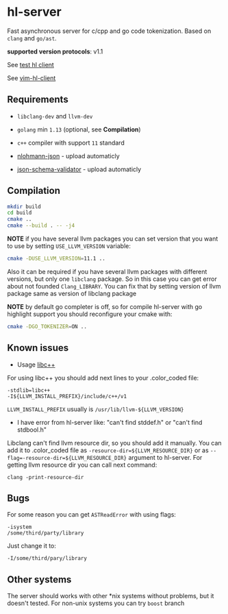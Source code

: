 # hl-server

Fast asynchronous server for c/cpp and go code tokenization.
Based on `clang` and `go/ast`.

__supported version protocols__: v1.1

See [test hl client](example/simple_hl_client)

See [vim-hl-client](https://github.com/andrejlevkovitch/vim-hl-client)

## Requirements

- `libclang-dev` and `llvm-dev`

- `golang` min `1.13` (optional, see __Compilation__)

- `c++` compiler with support `11` standard

- [nlohmann-json](https://github.com/nlohmann/json) - upload automaticly

- [json-schema-validator](https://github.com/pboettch/json-schema-validator) - upload automaticly


## Compilation

```sh
mkdir build
cd build
cmake ..
cmake --build . -- -j4
```

__NOTE__ if you have several llvm packages you can set version that you want to
use by setting `USE_LLVM_VERSION` variable:

```sh
cmake -DUSE_LLVM_VERSION=11.1 ..
```

Also it can be required if you have several llvm packages with different versions,
but only one `libclang` package. So in this case you can get error about not
founded `Clang_LIBRARY`. You can fix that by setting version of llvm package
same as version of libclang package

__NOTE__ by default go completer is off, so for compile hl-server with go
highlight support you should reconfigure your cmake with:

```sh
cmake -DGO_TOKENIZER=ON ..
```

## Known issues

- Usage [libc++](https://libcxx.llvm.org/docs/UsingLibcxx.html)

For using libc++ you should add next lines to your .color_coded file:

```
-stdlib=libc++
-I${LLVM_INSTALL_PREFIX}/include/c++/v1
```

`LLVM_INSTALL_PREFIX` usually is `/usr/lib/llvm-${LLVM_VERSION}`

- I have error from hl-server like: "can't find stddef.h" or "can't find stdbool.h"

Libclang can't find llvm resource dir, so you should add it manually. You can
add it to .color_coded file as `-resource-dir=${LLVM_RESOURCE_DIR}` or as `--flag=-resource-dir=${LLVM_RESOURCE_DIR}`
argument to hl-server. For getting llvm resource dir you can call next command:

```
clang -print-resource-dir
```


## Bugs

For some reason you can get `ASTReadError` with using flags:

```
-isystem
/some/third/party/library
```

Just change it to:

```
-I/some/third/pary/library
```

## Other systems

The server should works with other *nix systems without problems, but it doesn't
tested. For non-unix systems you can try `boost` branch
